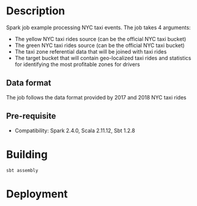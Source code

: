 
# Description

Spark job example processing NYC taxi events. The job takes 4 arguments:
* The yellow NYC taxi rides source (can be the official NYC taxi bucket)
* The green NYC taxi rides source (can be the official NYC taxi bucket)
* The taxi zone referential data that will be joined with taxi rides
* The target bucket that will contain geo-localized taxi rides and statistics for identifying the most profitable zones for drivers

## Data format

The job follows the data format provided by 2017 and 2018 NYC taxi rides

## Pre-requisite

* Compatibility: Spark 2.4.0, Scala 2.11.12, Sbt 1.2.8


# Building


`sbt assembly`


# Deployment



